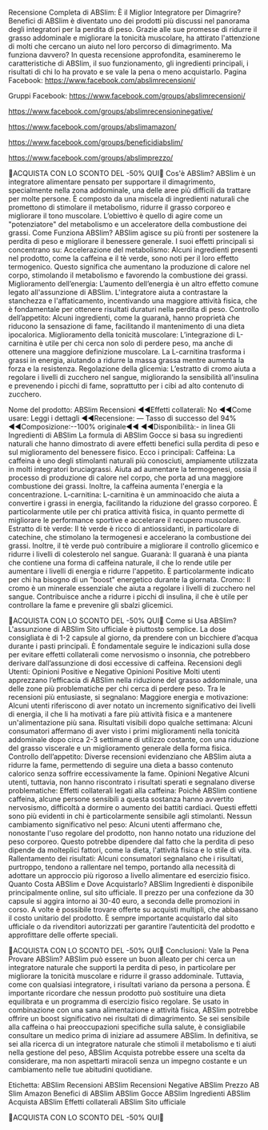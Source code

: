 Recensione Completa di ABSlim: È il Miglior Integratore per Dimagrire?
Benefici di ABSlim è diventato uno dei prodotti più discussi nel panorama degli integratori per la perdita di peso. Grazie alle sue promesse di ridurre il grasso addominale e migliorare la tonicità muscolare, ha attirato l'attenzione di molti che cercano un aiuto nel loro percorso di dimagrimento. Ma funziona davvero? In questa recensione approfondita, esamineremo le caratteristiche di ABSlim, il suo funzionamento, gli ingredienti principali, i risultati di chi lo ha provato e se vale la pena o meno acquistarlo.
Pagina Facebook:
https://www.facebook.com/abslimrecensioni/

Gruppi Facebook:
https://www.facebook.com/groups/abslimrecensioni/

https://www.facebook.com/groups/abslimrecensioninegative/

https://www.facebook.com/groups/abslimamazon/

https://www.facebook.com/groups/beneficidiabslim/

https://www.facebook.com/groups/abslimprezzo/


🤩ACQUISTA CON LO SCONTO DEL -50% QUI🤩
Cos'è ABSlim?
ABSlim è un integratore alimentare pensato per supportare il dimagrimento, specialmente nella zona addominale, una delle aree più difficili da trattare per molte persone. È composto da una miscela di ingredienti naturali che promettono di stimolare il metabolismo, ridurre il grasso corporeo e migliorare il tono muscolare. L’obiettivo è quello di agire come un "potenziatore" del metabolismo e un acceleratore della combustione dei grassi.
Come Funziona ABSlim?
ABSlim agisce su più fronti per sostenere la perdita di peso e migliorare il benessere generale. I suoi effetti principali si concentrano su:
Accelerazione del metabolismo: Alcuni ingredienti presenti nel prodotto, come la caffeina e il tè verde, sono noti per il loro effetto termogenico. Questo significa che aumentano la produzione di calore nel corpo, stimolando il metabolismo e favorendo la combustione dei grassi.
Miglioramento dell’energia: L’aumento dell’energia è un altro effetto comune legato all'assunzione di ABSlim. L'integratore aiuta a contrastare la stanchezza e l'affaticamento, incentivando una maggiore attività fisica, che è fondamentale per ottenere risultati duraturi nella perdita di peso.
Controllo dell’appetito: Alcuni ingredienti, come la guaranà, hanno proprietà che riducono la sensazione di fame, facilitando il mantenimento di una dieta ipocalorica.
Miglioramento della tonicità muscolare: L’integrazione di L-carnitina è utile per chi cerca non solo di perdere peso, ma anche di ottenere una maggiore definizione muscolare. La L-carnitina trasforma i grassi in energia, aiutando a ridurre la massa grassa mentre aumenta la forza e la resistenza.
Regolazione della glicemia: L’estratto di cromo aiuta a regolare i livelli di zucchero nel sangue, migliorando la sensibilità all'insulina e prevenendo i picchi di fame, soprattutto per i cibi ad alto contenuto di zucchero.

Nome del prodotto: ABSlim Recensioni
◀◀Effetti collaterali: No
◀◀Come usare: Leggi i dettagli
◀◀Recensione: — Tasso di successo del 94%
◀◀Composizione:--100% originale◀◀
◀◀Disponibilità:- in linea
Gli Ingredienti di ABSlim
La formula di ABSlim Gocce si basa su ingredienti naturali che hanno dimostrato di avere effetti benefici sulla perdita di peso e sul miglioramento del benessere fisico. Ecco i principali:
Caffeina: La caffeina è uno degli stimolanti naturali più conosciuti, ampiamente utilizzata in molti integratori bruciagrassi. Aiuta ad aumentare la termogenesi, ossia il processo di produzione di calore nel corpo, che porta ad una maggiore combustione dei grassi. Inoltre, la caffeina aumenta l'energia e la concentrazione.
L-carnitina: L-carnitina è un amminoacido che aiuta a convertire i grassi in energia, facilitando la riduzione del grasso corporeo. È particolarmente utile per chi pratica attività fisica, in quanto permette di migliorare le performance sportive e accelerare il recupero muscolare.
Estratto di tè verde: Il tè verde è ricco di antiossidanti, in particolare di catechine, che stimolano la termogenesi e accelerano la combustione dei grassi. Inoltre, il tè verde può contribuire a migliorare il controllo glicemico e ridurre i livelli di colesterolo nel sangue.
Guaranà: Il guaranà è una pianta che contiene una forma di caffeina naturale, il che lo rende utile per aumentare i livelli di energia e ridurre l'appetito. È particolarmente indicato per chi ha bisogno di un "boost" energetico durante la giornata.
Cromo: Il cromo è un minerale essenziale che aiuta a regolare i livelli di zucchero nel sangue. Contribuisce anche a ridurre i picchi di insulina, il che è utile per controllare la fame e prevenire gli sbalzi glicemici.


🤩ACQUISTA CON LO SCONTO DEL -50% QUI🤩
Come si Usa ABSlim?
L'assunzione di ABSlim Sito ufficiale è piuttosto semplice. La dose consigliata è di 1-2 capsule al giorno, da prendere con un bicchiere d’acqua durante i pasti principali. È fondamentale seguire le indicazioni sulla dose per evitare effetti collaterali come nervosismo o insonnia, che potrebbero derivare dall’assunzione di dosi eccessive di caffeina.
Recensioni degli Utenti: Opinioni Positive e Negative
Opinioni Positive
Molti utenti apprezzano l’efficacia di ABSlim nella riduzione del grasso addominale, una delle zone più problematiche per chi cerca di perdere peso. Tra le recensioni più entusiaste, si segnalano:
Maggiore energia e motivazione: Alcuni utenti riferiscono di aver notato un incremento significativo dei livelli di energia, il che li ha motivati a fare più attività fisica e a mantenere un'alimentazione più sana.
Risultati visibili dopo qualche settimana: Alcuni consumatori affermano di aver visto i primi miglioramenti nella tonicità addominale dopo circa 2-3 settimane di utilizzo costante, con una riduzione del grasso viscerale e un miglioramento generale della forma fisica.
Controllo dell’appetito: Diverse recensioni evidenziano che ABSlim aiuta a ridurre la fame, permettendo di seguire una dieta a basso contenuto calorico senza soffrire eccessivamente la fame.
Opinioni Negative
Alcuni utenti, tuttavia, non hanno riscontrato i risultati sperati e segnalano diverse problematiche:
Effetti collaterali legati alla caffeina: Poiché ABSlim contiene caffeina, alcune persone sensibili a questa sostanza hanno avvertito nervosismo, difficoltà a dormire o aumento dei battiti cardiaci. Questi effetti sono più evidenti in chi è particolarmente sensibile agli stimolanti.
Nessun cambiamento significativo nel peso: Alcuni utenti affermano che, nonostante l'uso regolare del prodotto, non hanno notato una riduzione del peso corporeo. Questo potrebbe dipendere dal fatto che la perdita di peso dipende da molteplici fattori, come la dieta, l'attività fisica e lo stile di vita.
Rallentamento dei risultati: Alcuni consumatori segnalano che i risultati, purtroppo, tendono a rallentare nel tempo, portando alla necessità di adottare un approccio più rigoroso a livello alimentare ed esercizio fisico.
Quanto Costa ABSlim e Dove Acquistarlo?
ABSlim Ingredienti è disponibile principalmente online, sul sito ufficiale. Il prezzo per una confezione da 30 capsule si aggira intorno ai 30-40 euro, a seconda delle promozioni in corso. A volte è possibile trovare offerte su acquisti multipli, che abbassano il costo unitario del prodotto. È sempre importante acquistarlo dal sito ufficiale o da rivenditori autorizzati per garantire l’autenticità del prodotto e approfittare delle offerte speciali.


🤩ACQUISTA CON LO SCONTO DEL -50% QUI🤩
Conclusioni: Vale la Pena Provare ABSlim?
ABSlim può essere un buon alleato per chi cerca un integratore naturale che supporti la perdita di peso, in particolare per migliorare la tonicità muscolare e ridurre il grasso addominale. Tuttavia, come con qualsiasi integratore, i risultati variano da persona a persona. È importante ricordare che nessun prodotto può sostituire una dieta equilibrata e un programma di esercizio fisico regolare. Se usato in combinazione con una sana alimentazione e attività fisica, ABSlim potrebbe offrire un boost significativo nei risultati di dimagrimento.
Se sei sensibile alla caffeina o hai preoccupazioni specifiche sulla salute, è consigliabile consultare un medico prima di iniziare ad assumere ABSlim.
In definitiva, se sei alla ricerca di un integratore naturale che stimoli il metabolismo e ti aiuti nella gestione del peso, ABSlim Acquista potrebbe essere una scelta da considerare, ma non aspettarti miracoli senza un impegno costante e un cambiamento nelle tue abitudini quotidiane.

Etichetta:
ABSlim Recensioni
ABSlim Recensioni Negative
ABSlim Prezzo
AB Slim Amazon
Benefici di ABSlim
ABSlim Gocce 
ABSlim Ingredienti
ABSlim Acquista
ABSlim Effetti collaterali
ABSlim Sito ufficiale


🤩ACQUISTA CON LO SCONTO DEL -50% QUI🤩

 


